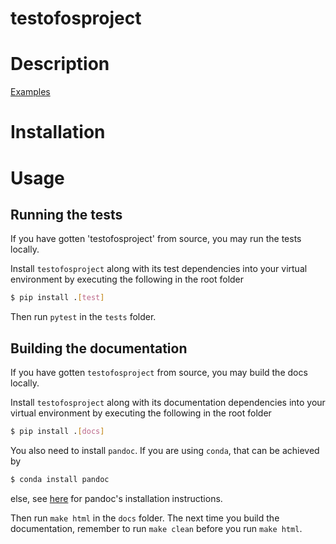 # testofosproject

# Description
[Examples](https://nqcp.github.io/TestOfOsProject/example_notebooks/index.html)
# Installation

# Usage

## Running the tests

If you have gotten 'testofosproject' from source, you may run the tests locally.

Install `testofosproject` along with its test dependencies into your virtual environment by executing the following in the root folder

```bash
$ pip install .[test]
```

Then run `pytest` in the `tests` folder.

## Building the documentation

If you have gotten `testofosproject` from source, you may build the docs locally.

Install `testofosproject` along with its documentation dependencies into your virtual environment by executing the following in the root folder

```bash
$ pip install .[docs]
```

You also need to install `pandoc`. If you are using `conda`, that can be achieved by

```bash
$ conda install pandoc
```
else, see [here](https://pandoc.org/installing.html) for pandoc's installation instructions.

Then run `make html` in the `docs` folder. The next time you build the documentation, remember to run `make clean` before you run `make html`.
